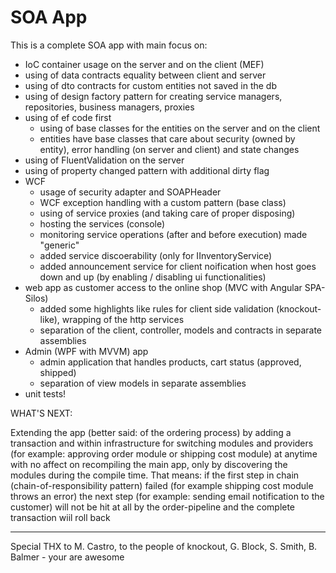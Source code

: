 # SOA App

This is a complete SOA app with main focus on:
  - IoC container usage on the server and on the client (MEF)
  - using of data contracts equality between client and server
  - using of dto contracts for custom entities not saved in the db 
  - using of design factory pattern for creating service managers, repositories, business managers, proxies
  - using of ef code first
      - using of base classes for the entities on the server and on the client
      - entities have base classes that care about security (owned by entity), error handling (on server and client) and state changes
  - using of FluentValidation on the server
  - using of property changed pattern with additional dirty flag
  - WCF 
      - usage of security adapter and SOAPHeader
      - WCF exception handling with a custom pattern (base class)
      - using of service proxies (and taking care of proper disposing)
      - hosting the services (console)
      - monitoring service operations (after and before execution) made "generic"
      - added service discoerability (only for IInventoryService)
      - added announcement service for client noification when host goes down and up (by enabling / disabling ui functionalities)
  - web app as customer access to the online shop (MVC with Angular SPA-Silos)
      - added some highlights like rules for client side validation (knockout-like), wrapping of the http services
      - separation of the client, controller, models and contracts in separate assemblies
  - Admin (WPF with MVVM) app
     - admin application that handles products, cart status (approved, shipped)
     - separation of view models in separate assemblies
  - unit tests!
  





  WHAT'S NEXT:
  
  Extending the app (better said: of the ordering process) by adding a transaction and within infrastructure for switching modules and providers (for example: approving order module or shipping cost module) at anytime with no affect on recompiling the main app, only by discovering the modules during the compile time.
  That means: if the first step in chain (chain-of-responsibility pattern) failed (for example shipping cost module throws an error) the next step (for example: sending email notification to the customer) will not be hit at all by the order-pipeline and the complete transaction wiil roll back

  
---------------------------------------------------------------------------------------------------------------------------------------
  
  
Special THX to M. Castro, to the people of knockout, G. Block, S. Smith, B. Balmer - your are awesome

